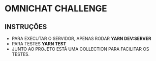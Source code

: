 # OMNICHAT CHALLENGE

## INSTRUÇÕES
*   PARA EXECUTAR O SERVIDOR, APENAS RODAR __YARN DEV:SERVER__
*   PARA TESTES __YARN TEST__
*   JUNTO AO PROJETO ESTÁ UMA COLLECTION PARA FACILITAR OS TESTES.
